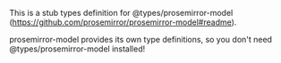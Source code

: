 This is a stub types definition for @types/prosemirror-model (https://github.com/prosemirror/prosemirror-model#readme).

prosemirror-model provides its own type definitions, so you don't need @types/prosemirror-model installed!